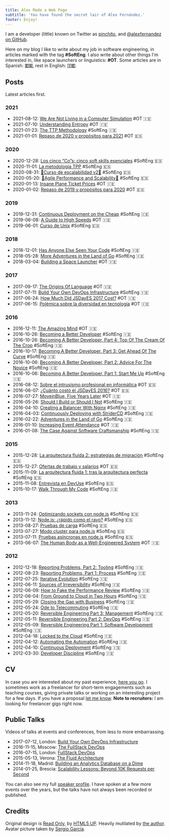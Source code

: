 ```yaml
---
title: Alex Made a Web Page
subtitle: 'You have found the secret lair of Alex Fernández.'
footer: Enjoy!
---
```


I am a developer (little) known on Twitter as [pinchito](https://twitter.com/pinchito),
and <a href="https://github.com/alexfernandez" aria-label="Follow @alexfernandez on GitHub">@alexfernandez on GitHub</a>.

Here on my blog I like to write about my job in software engineering, in articles marked with the tag **#SoftEng**.
I also write about other things I'm interested in, like space launchers or linguistics: **#OT**.
Some articles are in Spanish: **🇪🇸**, rest in English: **🇮🇪**.

## Posts

Latest articles first.

### 2021

* 2021-08-12: [We Are Not Living in a Computer Simulation](2021/understanding-simulation) #OT 🇮🇪
* 2021-07-10: [Understanding Entropy](2021/understanding-entropy) #OT 🇮🇪
* 2021-01-23: [The TTP Methodology](2021/ttp) #SoftEng 🇮🇪
* 2021-01-01: [Repaso de 2020 y propósitos para 2021](2021/repaso-propositos-2020) #OT 🇪🇸

### 2020

* 2020-12-28: [Los cinco “Co”s: cinco soft skills esenciales](2020/cinco-cos) #SoftEng 🇪🇸
* 2020-11-01: [La metodología TPP](2020/tpp) #SoftEng 🇪🇸
* 2020-08-31: [🚀Curso de escalabilidad v2🚀](2020/curso-escalabilidad-2) #SoftEng 🇪🇸
* 2020-05-20: [🚀Agile Performance and Scalability🚀](2020/curso-escalabilidad) #SoftEng 🇪🇸
* 2020-01-13: [Insane Plane Ticket Prices](2020/insane-plane-prices) #OT 🇮🇪
* 2020-01-02: [Repaso de 2019 y propósitos para 2020](2020/repaso-propositos) #OT 🇪🇸

### 2019

* 2019-12-31: [Continuous Deployment on the Cheap](2019/devops-on-the-cheap) #SoftEng 🇮🇪
* 2019-06-08: [A Guide to High Speeds](2019/high-speeds) #OT 🇮🇪
* 2019-06-01: [Curso de Unix](2019/curso-unix) #SoftEng 🇪🇸

### 2018

* 2018-12-01: [Has Anyone Else Seen Your Code](2018/has-anyone-else-seen-your-code) #SoftEng 🇮🇪
* 2018-05-28: [More Adventures in the Land of Go](2018/more-golang-adventures) #SoftEng 🇮🇪
* 2018-03-04: [Building a Space Launcher](2018/building-space-launcher) #OT 🇮🇪

### 2017

* 2017-09-17: [The Origins Of Language](2017/origins-language) #OT 🇮🇪
* 2017-07-11: [Build Your Own DevOps Infrastructure](2017/build-your-own-devops-infrastructure) #SoftEng 🇮🇪
* 2017-06-24: [How Much Did JSDayES 2017 Cost?](2017/jsdayes-2017-cost) #OT 🇮🇪
* 2017-06-15: [Polémica sobre la diversidad en tecnología](2017/diversidad-tecnologia) #OT 🇮🇪

### 2016

* 2016-12-11: [The Amazing Mind](2016/the-amazing-mind) #OT 🇮🇪
* 2016-10-26: [Becoming a Better Developer](2016/becoming-a-better-developer) #SoftEng 🇮🇪
* 2016-10-26: [Becoming A Better Developer, Part 4: Top Of The Cream Of The Crop](2016/top-of-the-cream-of-the-crop) #SoftEng 🇮🇪
* 2016-10-17: [Becoming A Better Developer, Part 3: Get Ahead Of The Curve](2016/get-ahead-of-the-curve) #SoftEng 🇮🇪
* 2016-10-06: [Becoming A Better Developer, Part 2: Advice For The Novice](2016/advice-for-the-novice) #SoftEng 🇮🇪
* 2016-10-06: [Becoming A Better Developer, Part 1: Start Me Up](2016/start-me-up) #SoftEng 🇮🇪
* 2016-08-12: [Sobre el intrusismo profesional en informática](2016/sobre-intrusismo-profesional) #OT 🇪🇸
* 2016-06-07: [¿Cuánto costó el JSDayES 2016?](2016/cuanto-costo-jsdayes-2016) #OT 🇪🇸
* 2016-07-27: [MoveinBlue, Five Years Later](2016/mib-five-years-later) #OT 🇮🇪
* 2016-05-26: [Should I Build or Should I Not](2016/build-or-not) #SoftEng 🇮🇪
* 2016-04-10: [Creating a Balancer With Nginx](2016/nginx-balancer) #SoftEng 🇮🇪
* 2016-04-03: [Continuously Deploying with StriderCD](2016/stridercd) #SoftEng 🇮🇪
* 2016-02-22: [Adventures in the Land of Go](2016/golang-adventures) #SoftEng 🇮🇪
* 2016-01-10: [Increasing Event Attendance](2016/event-attendance) #OT 🇮🇪
* 2016-01-08: [The Case Against Software Craftsmanship](2016/against-craftsmanship) #SoftEng 🇮🇪

### 2015

* 2015-12-28: [La arquitectura fluida 2: estrategias de migración](2015/arquitectura-fluida-2-estrategias-migracion) #SoftEng 🇪🇸
* 2015-12-27: [Ofertas de trabajo y salarios](2015/ofertas-salarios) #OT 🇪🇸
* 2015-11-09: [La arquitectura fluida 1: tras la arquitectura perfecta](2015/arquitectura-fluida-1-arquitectura-perfecta) #SoftEng 🇪🇸
* 2015-11-08: [Entrevista en DevUse](2015/entrevista-devuse) #SoftEng 🇪🇸
* 2015-10-17: [Walk Through My Code](2015/walk-through-my-code) #SoftEng 🇮🇪

### 2013

* 2013-11-24: [Optimizando sockets con node.js](2013/optimizando-sockets) #SoftEng 🇪🇸
* 2013-11-12: [Node.js: ¿rápido como el rayo?](2013/nodejs-rapido-como-el-rayo) #SoftEng 🇪🇸
* 2013-08-27: [Pruebas de carga](2013/pruebas-de-carga) #SoftEng 🇪🇸
* 2013-07-27: [Modo cluster para node.js](2013/modo-cluster) #SoftEng 🇪🇸
* 2013-07-11: [Pruebas asíncronas en node.js](2013/pruebas-asincronas) #SoftEng 🇪🇸
* 2013-06-07: [The Human Body as a Well-Engineered System](2013/human-body-engineered-system) #OT 🇮🇪

### 2012

* 2012-12-18: [Reporting Problems, Part 2: Tooling](2012/reporting-problems-part-2) #SoftEng 🇮🇪
* 2012-08-23: [Reporting Problems, Part 1: Process](2012/reporting-problems-part-1) #SoftEng 🇮🇪
* 2012-07-25: [Iterative Evolution](2012/iterative-evolution) #SoftEng 🇮🇪
* 2012-06-11: [Sources of Irreversibility](2012/sources-of-irreversibility) #SoftEng 🇮🇪
* 2012-06-09: [How to Fake the Performance Review](2012/performance-review) #SoftEng 🇮🇪
* 2012-06-04: [From Ground to Cloud in Two Hours](2012/from-ground-to-cloud) #SoftEng 🇮🇪
* 2012-05-29: [Closing the Gap with Business](2012/closing-the-gap) #SoftEng 🇮🇪
* 2012-05-24: [Ode to Telecommuting](2012/ode-to-telecommuting) #SoftEng 🇮🇪
* 2012-05-20: [Reversible Engineering Part 3: Management](2012/reversible-engineering-part-3) #SoftEng 🇮🇪
* 2012-05-11: [Reversible Engineering Part 2: DevOps](2012/reversible-engineering-part-2) #SoftEng 🇮🇪
* 2012-05-09: [Reversible Engineering Part 1: Software Development](2012/reversible-engineering-part-1) #SoftEng 🇮🇪
* 2012-04-18: [Locked to the Cloud](2012/locked-to-the-cloud) #SoftEng 🇮🇪
* 2012-04-12: [Automating the Automation](2012/automating-the-automation) #SoftEng 🇮🇪
* 2012-04-10: [Continuous Deployment](2012/continuous-deployment) #SoftEng 🇮🇪
* 2012-03-30: [Developer Discipline](2012/developer-discipline) #SoftEng 🇮🇪

## CV

In case you are interested about my past experience,
[here you go](/cv).
I sometimes work as a freelancer for short-term engagements
such as teaching courses,
giving private talks
or working on an interesting project for a few days.
If you have a proposal
[let me know](mailto:alexfernandeznpm@gmail.com).
**Note to recruiters:**
I am looking for freelancer gigs right now.

## Public Talks

Videos of talks at events and conferences,
from less to more embarrassing.

* 2017-07-12, London: [Build Your Own DevOps Infrastructure](https://skillsmatter.com/skillscasts/10239-build-your-own-devops-infrastructure)
* 2016-11-15, Moscow: [The FullStack DevOps](https://www.youtube.com/watch?v=rofFbzBMchw)
* 2016-07-15, London: [FullStack DevOps](https://skillsmatter.com/skillscasts/8156-fullstack-devops)
* 2015-05-13, Verona: [The Fluid Architecture](https://vimeo.com/136912284)
* 2014-11-18, Madrid: [Building an Analytics Database on a Dime](https://www.youtube.com/watch?v=F3rzQdCDxgg)
* 2014-01-25, Brescia: [Scalability Lessons: Beyond 10K Requests per Second](https://vimeo.com/121892726)

You can also see my full
[speaker profile](/permanent/speaker).
I have spoken at a few more events over the years,
but the talks have not always been recorded or published.

## Credits

Original design is [Read Only](http://html5up.net/read-only), by [HTML5 UP](http://html5up.net).
Heavily mutilated by [the author](https://twitter.com/pinchito).
Avatar picture taken by [Sergio García](https://twitter.com/sgmonda).

